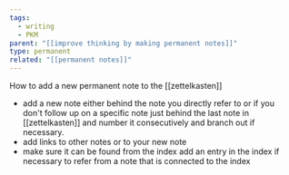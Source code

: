 ```yaml
---
tags:
  - writing
  - PKM
parent: "[[improve thinking by making permanent notes]]"
type: permanent
related: "[[permanent notes]]"
---
```

How to add a new permanent note to the [[zettelkasten]]

- add a new note either behind the note you directly refer to or if you don't follow up on a specific note just behind the last note in [[zettelkasten]] and number it consecutively and branch out if necessary.
- add links to other notes or to your new note
- make sure it can be found from the index add an entry in the index if necessary to refer from a note that is connected to the index